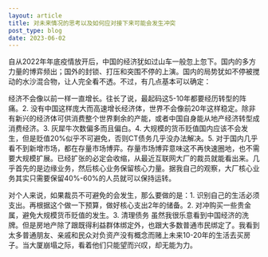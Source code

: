 ```yaml
---
layout: article
title: 对未来情况的思考以及如何应对接下来可能会发生冲突
post_type: blog
date: 2023-06-02
---
```

自从2022年年底疫情放开后，中国的经济犹如过山车一般忽上忽下。国内的多方力量的博弈频出；国外的封锁、打压和突围不停的上演。国内的局势犹如不停被搅动的水沙混合物，让人完全看不透。不过，有几点基本可以确定：

经济不会像以前一样一直增长。往长了说，最起码这5\-10年都要经历转型的阵痛。2. 没有中国这样庞大而高速增长经济体，世界不会像前20年这样稳定。除非有新兴的经济体可供消费整个世界剩余的产能，或者中国自身能从地产经济转型成消费经济。3. 灰犀牛次数偏多而且偏白。4. 大规模的货币贬值国内应该不会发生，但是贬值20%似乎不可避免，否则CT债务几乎没办法解决。5. 对于国内几乎看不到新增市场，都在存量市场博弈。存量市场博弈意味这不再快速圈地，也不需要大规模扩展。已经扩张的必定会收缩，从最近互联网大厂的裁员就能看出来。几乎首先的是边缘业务，然后核心业务保留核心力量。据我自己的观察，大厂核心业务其实只需要保留40%\-60%的人员就可以保持运转。

对个人来说，如果裁员不可避免的会发生，那么要做的是：1. 识别自己的生活必须支出。再根据这个做一下预算，做好核心支出2年的储备。2. 对冲购买一些贵金属，避免大规模货币贬值的发生。3. 清理债务
虽然我很乐意看到中国经济的洗牌。但是房地产除了跟既得利益群体绑定外，也跟大多数普通市民绑定了。我看到太多普通朋友、亲戚和民众对负资产没有概念而赌上未来10\-20年的生活去买房子。当大厦崩塌之际，看着他们只能望而兴叹，却无能为力。